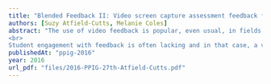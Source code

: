 ```yaml
---
title: "Blended Feedback II: Video screen capture assessment feedback for individual students, as a matter of course, on an undergraduate computer programming unit"
authors: [Suzy Atfield-Cutts, Melanie Coles]
abstract: "The use of video feedback is popular, even usual, in fields involving social behaviour and interaction or physical performance. In other academic subject areas, the use of video as feedback is, as yet, uncommon. The work of others in this field covers group work, generic feedback, small numbers of students, samples and trials. We believe this may be one of the first studies on returning individual personalised feedback to a sizeable number (over 300) first year undergraduate students taking Computer Programming, or any other academic subject, for every assessment submitted on the unit.
<br>
Student engagement with feedback is often lacking and in that case, a valuable learning opportunity is missed. Previous work using audio as feedback showed 80% of students would prefer audio to written feedback. However, the separation of submitted programming code from audio comments limits ease of reference to the work. The next natural step was to use video screen capture to augment the student experience by improving easy reference to work by simultaneously providing contextually relevant narrative and visually referring to elements of the work."
publishedAt: "ppig-2016"
year: 2016
url_pdf: "files/2016-PPIG-27th-Atfield-Cutts.pdf"
---
```

